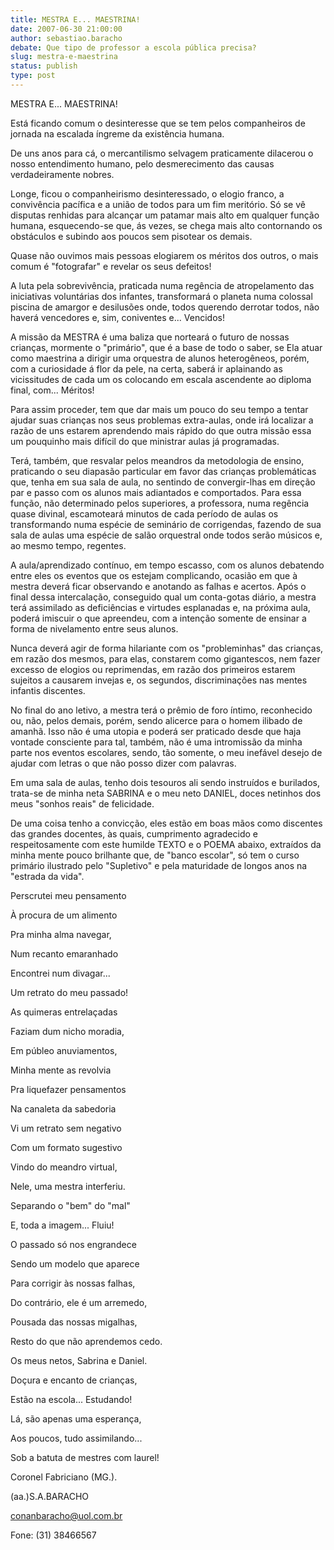 ```yaml
---
title: MESTRA E... MAESTRINA!
date: 2007-06-30 21:00:00
author: sebastiao.baracho
debate: Que tipo de professor a escola pública precisa?
slug: mestra-e-maestrina
status: publish 
type: post
---
```


MESTRA E... MAESTRINA!  

  

  

 Está ficando comum o desinteresse que se tem pelos companheiros de jornada na escalada íngreme da existência humana.  

De uns anos para cá, o mercantilismo selvagem praticamente dilacerou o nosso entendimento humano, pelo desmerecimento das causas verdadeiramente nobres.  

Longe, ficou o companheirismo desinteressado, o elogio franco, a convivência pacífica e a união de todos para um fim meritório. Só se vê disputas renhidas para alcançar um patamar mais alto em qualquer função humana, esquecendo-se que, ás vezes, se chega mais alto contornando os obstáculos e subindo aos poucos sem pisotear os demais.  

Quase não ouvimos mais pessoas elogiarem os méritos dos outros, o mais comum é "fotografar" e revelar os seus defeitos!  

A luta pela sobrevivência, praticada numa regência de atropelamento das iniciativas voluntárias dos infantes, transformará o planeta numa colossal piscina de amargor e desilusões onde, todos querendo derrotar todos, não haverá vencedores e, sim, coniventes e... Vencidos!  

A missão da MESTRA é uma baliza que norteará o futuro de nossas crianças, mormente o "primário", que é a base de todo o saber, se Ela atuar como maestrina a dirigir uma orquestra de alunos heterogêneos, porém, com a curiosidade á flor da pele, na certa, saberá ir aplainando as vicissitudes de cada um os colocando em escala ascendente ao diploma final, com... Méritos!  

Para assim proceder, tem que dar mais um pouco do seu tempo a tentar ajudar suas crianças nos seus problemas extra-aulas, onde irá localizar a razão de uns estarem aprendendo mais rápido do que outra missão essa um pouquinho mais difícil do que ministrar aulas já programadas.  

Terá, também, que resvalar pelos meandros da metodologia de ensino, praticando o seu diapasão particular em favor das crianças problemáticas que, tenha em sua sala de aula, no sentindo de convergir-lhas em direção par e passo com os alunos mais adiantados e comportados. Para essa função, não determinado pelos superiores, a professora, numa regência quase divinal, escamoteará minutos de cada período de aulas os transformando numa espécie de seminário de corrigendas, fazendo de sua sala de aulas uma espécie de salão orquestral onde todos serão músicos e, ao mesmo tempo, regentes.  

A aula/aprendizado contínuo, em tempo escasso, com os alunos debatendo entre eles os eventos que os estejam complicando, ocasião em que à mestra deverá ficar observando e anotando as falhas e acertos. Após o final dessa intercalação, conseguido qual um conta-gotas diário, a mestra terá assimilado as deficiências e virtudes esplanadas e, na próxima aula, poderá imiscuir o que apreendeu, com a intenção somente de ensinar a forma de nivelamento entre seus alunos.  

Nunca deverá agir de forma hilariante com os "probleminhas" das crianças, em razão dos mesmos, para elas, constarem como gigantescos, nem fazer excesso de elogios ou reprimendas, em razão dos primeiros estarem sujeitos a causarem invejas e, os segundos, discriminações nas mentes infantis discentes.  

No final do ano letivo, a mestra terá o prêmio de foro íntimo, reconhecido ou, não, pelos demais, porém, sendo alicerce para o homem ilibado de amanhã. Isso não é uma utopia e poderá ser praticado desde que haja vontade consciente para tal, também, não é uma intromissão da minha parte nos eventos escolares, sendo, tão somente, o meu inefável desejo de ajudar com letras o que não posso dizer com palavras.  

Em uma sala de aulas, tenho dois tesouros ali sendo instruídos e burilados, trata-se de minha neta SABRINA e o meu neto DANIEL, doces netinhos dos meus "sonhos reais" de felicidade.  

De uma coisa tenho a convicção, eles estão em boas mãos como discentes das grandes docentes, às quais, cumprimento agradecido e respeitosamente com este humilde TEXTO e o POEMA abaixo, extraídos da minha mente pouco brilhante que, de "banco escolar", só tem o curso primário ilustrado pelo "Supletivo" e pela maturidade de longos anos na "estrada da vida".  

  

Perscrutei meu pensamento  

À procura de um alimento  

Pra minha alma navegar,  

Num recanto emaranhado  

Encontrei num divagar...  

Um retrato do meu passado!  

  

As quimeras entrelaçadas  

Faziam dum nicho moradia,  

Em públeo anuviamentos,  

Minha mente as revolvia  

Pra liquefazer pensamentos  

Na canaleta da sabedoria  

  

Vi um retrato sem negativo  

Com um formato sugestivo  

Vindo do meandro virtual,  

Nele, uma mestra interferiu.  

Separando o "bem" do "mal"  

E, toda a imagem... Fluiu!  

  

O passado só nos engrandece  

Sendo um modelo que aparece  

Para corrigir às nossas falhas,  

Do contrário, ele é um arremedo,  

Pousada das nossas migalhas,  

Resto do que não aprendemos cedo.  

  

  

Os meus netos, Sabrina e Daniel.  

Doçura e encanto de crianças,  

Estão na escola... Estudando!  

Lá, são apenas uma esperança,  

Aos poucos, tudo assimilando...  

Sob a batuta de mestres com laurel!  

  

Coronel Fabriciano (MG.).  

(aa.)S.A.BARACHO  

conanbaracho@uol.com.br  

 Fone: (31) 38466567
